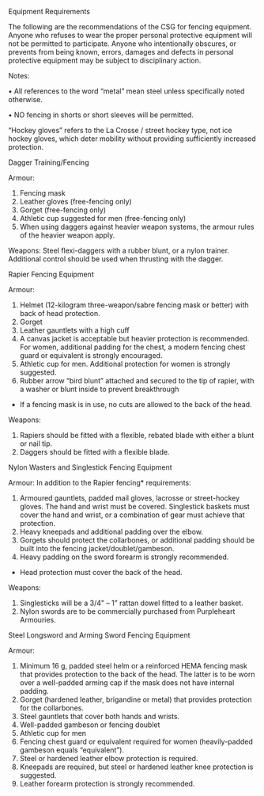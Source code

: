 Equipment Requirements

The following are the recommendations of the CSG for fencing equipment. Anyone who refuses to wear the proper personal protective equipment will not be permitted to participate. Anyone who intentionally obscures, or prevents from being known, errors, damages and defects in personal protective equipment may be subject to disciplinary action.

Notes:

• All references to the word “metal” mean steel unless specifically noted otherwise.

• NO fencing in shorts or short sleeves will be permitted.

“Hockey gloves” refers to the La Crosse / street hockey type, not ice hockey gloves, which deter mobility without providing sufficiently increased protection.

Dagger Training/Fencing

Armour:
1. Fencing mask
2. Leather gloves (free-fencing only)
3. Gorget (free-fencing only)
4. Athletic cup suggested for men (free-fencing only)
5. When using daggers against heavier weapon systems, the armour rules of the heavier weapon apply.

Weapons:
Steel flexi-daggers with a rubber blunt, or a nylon trainer. Additional control should be used when thrusting with the dagger.


Rapier Fencing Equipment

Armour:
1. Helmet (12-kilogram three-weapon/sabre fencing mask or better) with back of head protection.
2. Gorget
3. Leather gauntlets with a high cuff
4. A canvas jacket is acceptable but heavier protection is recommended. For women, additional padding for the chest, a modern fencing chest guard or equivalent is strongly encouraged.
5. Athletic cup for men. Additional protection for women is strongly suggested.
6. Rubber arrow “bird blunt” attached and secured to the tip of rapier, with a washer or blunt inside to prevent breakthrough
* If a fencing mask is in use, no cuts are allowed to the back of the head.

Weapons:
1. Rapiers should be fitted with a flexible, rebated blade with either a blunt or nail tip.
2. Daggers should be fitted with a flexible blade.

Nylon Wasters and Singlestick Fencing Equipment

Armour:
In addition to the Rapier fencing* requirements:
1. Armoured gauntlets, padded mail gloves, lacrosse or street-hockey gloves. The hand and wrist must be covered. Singlestick baskets must cover the hand and wrist, or a combination of gear must achieve that protection.
2. Heavy kneepads and additional padding over the elbow.
3. Gorgets should protect the collarbones, or additional padding should be built into the fencing jacket/doublet/gambeson.
4. Heavy padding on the sword forearm is strongly recommended.
* Head protection must cover the back of the head.

Weapons:
1. Singlesticks will be a 3/4" – 1” rattan dowel fitted to a leather basket.
2. Nylon swords are to be commercially purchased from Purpleheart Armouries.


Steel Longsword and Arming Sword Fencing Equipment

Armour:
1. Minimum 16 g, padded steel helm or a reinforced HEMA fencing mask that provides protection to the back of the head. The latter is to be worn over a well-padded arming cap if the mask does not have internal padding.
2. Gorget (hardened leather, brigandine or metal) that provides protection for the collarbones.
3. Steel gauntlets that cover both hands and wrists.
4. Well-padded gambeson or fencing doublet
5. Athletic cup for men
6. Fencing chest guard or equivalent required for women (heavily-padded gambeson equals “equivalent”).
7. Steel or hardened leather elbow protection is required.
8. Kneepads are required, but steel or hardened leather knee protection is suggested.
9. Leather forearm protection is strongly recommended.

